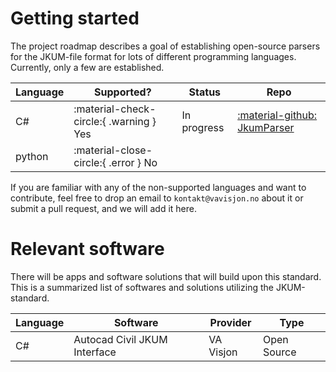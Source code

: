 # Getting started

The project roadmap describes a goal of establishing open-source parsers for the
JKUM-file format for lots of different programming languages. Currently, only a few
are established.

| Language | Supported? | Status | Repo |
| ------------ | ------------- | ------------ | ------------ |
| C# | :material-check-circle:{ .warning } Yes | In progress | [:material-github: JkumParser](https://github.com/hansmei/JkumParser) |
| python | :material-close-circle:{ .error } No |  |  |

If you are familiar with any of the non-supported languages and want to contribute,
feel free to drop an email to `kontakt@vavisjon.no` about it or submit a pull request, and
we will add it here.

# Relevant software
There will be apps and software solutions that will build upon this standard. This is a 
summarized list of softwares and solutions utilizing the JKUM-standard.


| Language | Software | Provider  | Type  |
| ------------ | ------------- | ------------ |------------ |
| C# | Autocad Civil JKUM Interface  | VA Visjon | Open Source |
